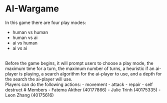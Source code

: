 # AI-Wargame
In this game there are four play modes:
 - human vs human
 - human vs ai 
 - ai vs human
 - ai vs ai 
<br/>
Before the game begins, it will prompt users to choose a play mode, the maximum time for a turn, the maximum number of turns, a heuristic if an ai-player is playing, a search algorithm for the ai-player to use, and a depth for the search the ai-player will use.
 <br/>Players can do the following actions:
 - movement
 - attack
 - repair
 - self destruct
# Members
- Fatema Akther (40177866)
- Julie Trinh (40175335)
- Leon Zhang (40175616)


